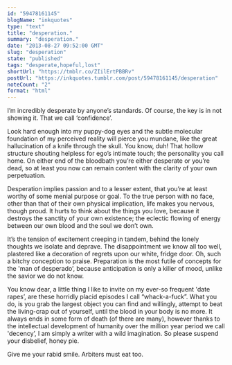 ```yaml
---
id: "59478161145"
blogName: "inkquotes"
type: "text"
title: "desperation."
summary: "desperation."
date: "2013-08-27 09:52:00 GMT"
slug: "desperation"
state: "published"
tags: "desperate,hopeful,lost"
shortUrl: "https://tmblr.co/ZIilErtPBBRv"
postUrl: "https://inkquotes.tumblr.com/post/59478161145/desperation"
noteCount: "2"
format: "html"
---
```


I’m incredibly desperate by anyone’s standards. Of course, the key is in not showing it. That we call ‘confidence’. 

Look hard enough into my puppy-dog eyes and the subtle molecular foundation of my perceived reality will pierce you mundane, like the great hallucination of a knife through the skull. You know, duh! That hollow structure shouting helpless for ego’s intimate touch; the personality you call home. On either end of the bloodbath you’re either desperate or you’re dead, so at least you now can remain content with the clarity of your own perpetuation.

Desperation implies passion and to a lesser extent, that you’re at least worthy of some menial purpose or goal. To the true person with no face, other than that of their own physical implication, life makes you nervous, though proud. It hurts to think about the things you love, because it destroys the sanctity of your own existence; the eclectic flowing of energy between our own blood and the soul we don’t own.

It’s the tension of excitement creeping in tandem, behind the lonely thoughts we isolate and deprave. The disappointment we know all too well, plastered like a decoration of regrets upon our white, fridge door. Oh, such a bitchy conception to praise. Preparation is the most futile of concepts for the 'man of desperado’, because anticipation is only a killer of mood, unlike the savior we do not know. 

You know dear, a little thing I like to invite on my ever-so frequent 'date rapes’, are these horridly placid episodes I call “whack-a-fuck”. What you do, is you grab the largest object you can find and willingly, attempt to beat the living-crap out of yourself, until the blood in your body is no more. It always ends in some form of death (of there are many), however thanks to the intellectual development of humanity over the million year period we call 'decency’, I am simply a writer with a wild imagination. So please suspend your disbelief, honey pie.

Give me your rabid smile. Arbiters must eat too.